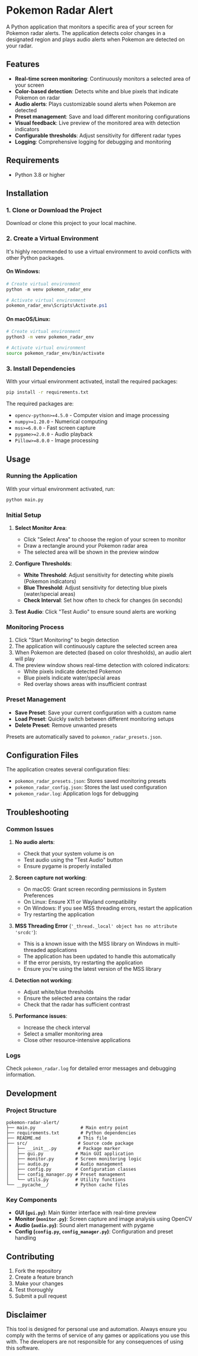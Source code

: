 # Pokemon Radar Alert

A Python application that monitors a specific area of your screen for Pokemon radar alerts. The application detects color changes in a designated region and plays audio alerts when Pokemon are detected on your radar.

## Features

- **Real-time screen monitoring**: Continuously monitors a selected area of your screen
- **Color-based detection**: Detects white and blue pixels that indicate Pokemon on radar
- **Audio alerts**: Plays customizable sound alerts when Pokemon are detected
- **Preset management**: Save and load different monitoring configurations
- **Visual feedback**: Live preview of the monitored area with detection indicators
- **Configurable thresholds**: Adjust sensitivity for different radar types
- **Logging**: Comprehensive logging for debugging and monitoring

## Requirements

- Python 3.8 or higher

## Installation

### 1. Clone or Download the Project

Download or clone this project to your local machine.

### 2. Create a Virtual Environment

It's highly recommended to use a virtual environment to avoid conflicts with other Python packages.

#### On Windows:
```powershell
# Create virtual environment
python -m venv pokemon_radar_env

# Activate virtual environment
pokemon_radar_env\Scripts\Activate.ps1
```

#### On macOS/Linux:
```bash
# Create virtual environment
python3 -m venv pokemon_radar_env

# Activate virtual environment
source pokemon_radar_env/bin/activate
```

### 3. Install Dependencies

With your virtual environment activated, install the required packages:

```bash
pip install -r requirements.txt
```

The required packages are:
- `opencv-python>=4.5.0` - Computer vision and image processing
- `numpy>=1.20.0` - Numerical computing
- `mss>=6.0.0` - Fast screen capture
- `pygame>=2.0.0` - Audio playback
- `Pillow>=8.0.0` - Image processing

## Usage

### Running the Application

With your virtual environment activated, run:

```bash
python main.py
```

### Initial Setup

1. **Select Monitor Area**: 
   - Click "Select Area" to choose the region of your screen to monitor
   - Draw a rectangle around your Pokemon radar area
   - The selected area will be shown in the preview window

2. **Configure Thresholds**:
   - **White Threshold**: Adjust sensitivity for detecting white pixels (Pokemon indicators)
   - **Blue Threshold**: Adjust sensitivity for detecting blue pixels (water/special areas)
   - **Check Interval**: Set how often to check for changes (in seconds)

3. **Test Audio**: Click "Test Audio" to ensure sound alerts are working

### Monitoring Process

1. Click "Start Monitoring" to begin detection
2. The application will continuously capture the selected screen area
3. When Pokemon are detected (based on color thresholds), an audio alert will play
4. The preview window shows real-time detection with colored indicators:
   - White pixels indicate detected Pokemon
   - Blue pixels indicate water/special areas
   - Red overlay shows areas with insufficient contrast

### Preset Management

- **Save Preset**: Save your current configuration with a custom name
- **Load Preset**: Quickly switch between different monitoring setups
- **Delete Preset**: Remove unwanted presets

Presets are automatically saved to `pokemon_radar_presets.json`.

## Configuration Files

The application creates several configuration files:

- `pokemon_radar_presets.json`: Stores saved monitoring presets
- `pokemon_radar_config.json`: Stores the last used configuration
- `pokemon_radar.log`: Application logs for debugging

## Troubleshooting

### Common Issues

1. **No audio alerts**:
   - Check that your system volume is on
   - Test audio using the "Test Audio" button
   - Ensure pygame is properly installed

2. **Screen capture not working**:
   - On macOS: Grant screen recording permissions in System Preferences
   - On Linux: Ensure X11 or Wayland compatibility
   - On Windows: If you see MSS threading errors, restart the application
   - Try restarting the application

3. **MSS Threading Error** (`'_thread._local' object has no attribute 'srcdc'`):
   - This is a known issue with the MSS library on Windows in multi-threaded applications
   - The application has been updated to handle this automatically
   - If the error persists, try restarting the application
   - Ensure you're using the latest version of the MSS library

4. **Detection not working**:
   - Adjust white/blue thresholds
   - Ensure the selected area contains the radar
   - Check that the radar has sufficient contrast

5. **Performance issues**:
   - Increase the check interval
   - Select a smaller monitoring area
   - Close other resource-intensive applications

### Logs

Check `pokemon_radar.log` for detailed error messages and debugging information.

## Development

### Project Structure

```
pokemon-radar-alert/
├── main.py                 # Main entry point
├── requirements.txt        # Python dependencies
├── README.md              # This file
├── src/                   # Source code package
│   ├── __init__.py        # Package marker
│   ├── gui.py            # Main GUI application
│   ├── monitor.py        # Screen monitoring logic
│   ├── audio.py          # Audio management
│   ├── config.py         # Configuration classes
│   ├── config_manager.py # Preset management
│   └── utils.py          # Utility functions
└── __pycache__/          # Python cache files
```

### Key Components

- **GUI (`gui.py`)**: Main tkinter interface with real-time preview
- **Monitor (`monitor.py`)**: Screen capture and image analysis using OpenCV
- **Audio (`audio.py`)**: Sound alert management with pygame
- **Config (`config.py`, `config_manager.py`)**: Configuration and preset handling

## Contributing

1. Fork the repository
2. Create a feature branch
3. Make your changes
4. Test thoroughly
5. Submit a pull request

## Disclaimer

This tool is designed for personal use and automation. Always ensure you comply with the terms of service of any games or applications you use this with. The developers are not responsible for any consequences of using this software.
